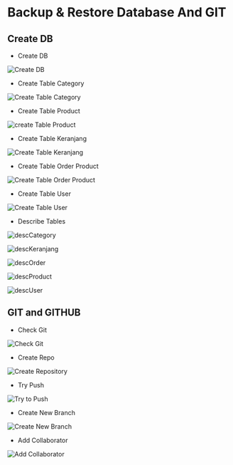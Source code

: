 # Backup & Restore Database And GIT

## Create DB
- Create DB
  
![Create DB](img/img-db/createDB.png)
- Create Table Category

![Create Table Category](img/img-db/CreateTableCategory.png)
- Create Table Product

![create Table Product](img/img-db/createTableProduct.png)
- Create Table Keranjang

![Create Table Keranjang](img/img-db/CreateTableKeranjang.png)
- Create Table Order Product

![Create Table Order Product](img/img-db/CreateTableOrder_product.png)
- Create Table User

![Create Table User](img/img-db/CreateTableUser.png)
- Describe Tables

![descCategory](img/img-db/descCategory.png)

![descKeranjang](img/img-db/descKeranjang.png)

![descOrder](img/img-db/descOrder.png)

![descProduct](img/img-db/descProduct.png)

![descUser](img/img-db/descUser.png)

## GIT and GITHUB
- Check Git

![Check Git](img/img-git/checkGit.png)
- Create Repo

![Create Repository](img/img-git/createRepo.png)
- Try Push

![Try to Push](img/img-git/tryPush.png)
- Create New Branch

![Create New Branch](img/img-git/createNewBranch.png)
- Add Collaborator

![Add Collaborator](<img/img-git/Add Collaborator.png>)
